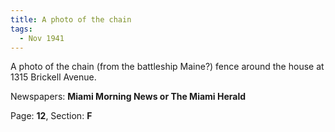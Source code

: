 ```yaml
---  
title: A photo of the chain  
tags:  
  - Nov 1941  
---  
```

  
A photo of the chain (from the battleship Maine?) fence around the house at 1315 Brickell Avenue.  
  
Newspapers: **Miami Morning News or The Miami Herald**  
  
Page: **12**, Section: **F** 
